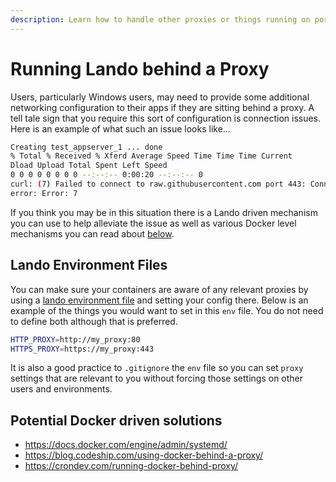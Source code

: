 ```yaml
---
description: Learn how to handle other proxies or things running on ports 80 or 443 when using Lando for local development.
---
```


# Running Lando behind a Proxy

Users, particularly Windows users, may need to provide some additional networking configuration to their apps if they are sitting behind a proxy. A tell tale sign that you require this sort of configuration is connection issues. Here is an example of what such an issue looks like...

```bash
Creating test_appserver_1 ... done
% Total % Received % Xferd Average Speed Time Time Time Current
Dload Upload Total Spent Left Speed
0 0 0 0 0 0 0 0 --:--:-- 0:00:20 --:--:-- 0
curl: (7) Failed to connect to raw.githubusercontent.com port 443: Connection refused
error: Error: 7
```

If you think you may be in this situation there is a Lando driven mechanism you can use to help alleviate the issue as well as various Docker level mechanisms you can read about [below](./proxy.md#additional-reading).

## Lando Environment Files

You can make sure your containers are aware of any relevant proxies by using a [lando environment file](./../config/env.md) and setting your config there. Below is an example of the things you would want to set in this `env` file. You do not need to define both although that is preferred.

```bash
HTTP_PROXY=http://my_proxy:80
HTTPS_PROXY=https://my_proxy:443
```

It is also a good practice to `.gitignore` the `env` file so you can set `proxy` settings that are relevant to you without forcing those settings on other users and environments.

## Potential Docker driven solutions

* https://docs.docker.com/engine/admin/systemd/
* https://blog.codeship.com/using-docker-behind-a-proxy/
* https://crondev.com/running-docker-behind-proxy/
